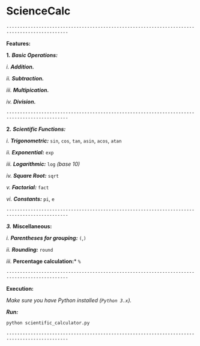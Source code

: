 # ScienceCalc

`---------------------------------------------------------------------------------------------`

**Features:**

**1.** ***Basic Operations:***

*i.* ***Addition.***

*ii.* ***Subtraction.***

*iii.* ***Multipication.***

*iv.* ***Division.***

`---------------------------------------------------------------------------------------------`

**2.** ***Scientific Functions:***

*i.* ***Trigonometric:*** `sin`, `cos`, `tan`, `asin`, `acos`, `atan`

*ii.* ***Exponential:*** `exp`

*iii.* ***Logarithmic:*** `log` *(base 10)*

*iv.* ***Square Root:*** `sqrt`

*v.* ***Factorial:*** `fact`

*vi.* ***Constants:*** `pi`, `e`

`---------------------------------------------------------------------------------------------`

***3.*** **Miscellaneous:**

*i.* ***Parentheses for grouping:*** `(`,`)`

*ii.* ***Rounding:*** `round`

*iii.* **Percentage calculation:*** `%`

`---------------------------------------------------------------------------------------------`

**Execution:**

*Make sure you have Python installed (`Python 3.x`).*

***Run:***
```python
python scientific_calculator.py
```

`---------------------------------------------------------------------------------------------`
